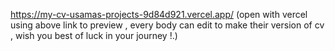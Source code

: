 
https://my-cv-usamas-projects-9d84d921.vercel.app/
(open with vercel using above link to preview , every body can edit to make their version of cv , wish you best of luck in your journey !.)
